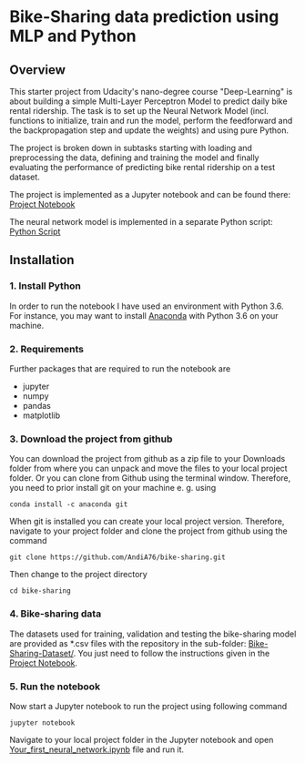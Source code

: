 # Bike-Sharing data prediction using MLP and Python

## Overview

This starter project from Udacity's nano-degree course "Deep-Learning" is about building a simple Multi-Layer Perceptron Model to predict daily bike rental ridership. The task is to set up the Neural Network Model (incl. functions to initialize, train and run the model, perform the feedforward and the backpropagation step and update the weights) and using pure Python.

The project is broken down in subtasks starting with loading and preprocessing the data, defining and training the model and finally evaluating the performance of predicting bike rental ridership on a test dataset.

The project is implemented as a Jupyter notebook and can be found there: [Project Notebook](Your_first_neural_network.ipynb)

The neural network model is implemented in a separate Python script: [Python Script](my_answers.py)

## Installation

### 1. Install Python

In order to run the notebook I have used an environment with Python 3.6. For instance, you may want to install [Anaconda](https://docs.anaconda.com/anaconda/install/) with Python 3.6 on your machine.

### 2. Requirements

Further packages that are required to run the notebook are
- jupyter
- numpy
- pandas
- matplotlib

### 3. Download the project from github

You can download the project from github as a zip file to your Downloads folder from where you can unpack and move the files to your local project folder. Or you can clone from Github using the terminal window. Therefore, you need to prior install git on your machine e. g. using

```
conda install -c anaconda git
```

When git is installed you can create your local project version. Therefore, navigate to your project folder and clone the project from github using the command

```
git clone https://github.com/AndiA76/bike-sharing.git
```

Then change to the project directory

```
cd bike-sharing
```

### 4. Bike-sharing data

The datasets used for training, validation and testing the bike-sharing model are provided as *.csv files with the repository in the sub-folder: [Bike-Sharing-Dataset/](Bike-Sharing-Dataset/). You just need to follow the instructions given in the [Project Notebook](Your_first_neural_network.ipynb).

### 5. Run the notebook

Now start a Jupyter notebook to run the project using following command

```
jupyter notebook
```

Navigate to your local project folder in the Jupyter notebook and open [Your_first_neural_network.ipynb](Your_first_neural_network.ipynb) file and run it.
